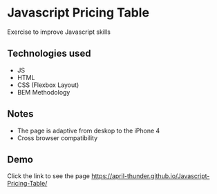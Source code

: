
# Javascript Pricing Table

Exercise to improve Javascript skills

## Technologies used

- JS
- HTML
- CSS (Flexbox Layout)
- BEM Methodology

## Notes

- The page is adaptive from deskop to the iPhone 4
- Сross browser compatibility

## Demo

Click the link to see the page https://april-thunder.github.io/Javascript-Pricing-Table/



